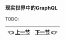 ### 现实世界中的GraphQL

TODO:

| :point_left: [上一节](/ch01_04.md) | [下一节](/ch02_00.md) :point_right: |
| - | - |
